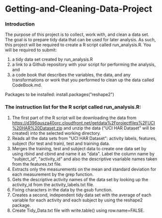 # Getting-and-Cleaning-Data-Project
### Introduction
The purpose of this project is to collect, work with, and clean a data set. The goal is to prepare tidy data that can be used for later analysis. As such, this project will be required to create a R script called run_analysis.R. You will be required to submit: 
1) a tidy data set created by run_analysis.R
2) a link to a Github repository with your script for performing the analysis, and 
3) a code book that describes the variables, the data, and any transformations or work that you performed to clean up the data called CodeBook.md. 

Packages to be installed: install.packages("reshape2")

### The instruction list for the R script called run_analysis.R: 
1. The first part of the R script will be downloading the data from https://d396qusza40orc.cloudfront.net/getdata%2Fprojectfiles%2FUCI%20HAR%20Dataset.zip and unzip the data ("UCI HAR Dataset" will be created) into the selected working directory.  
2. Reads all the data sets from "UCI HAR Dataset": activity labels, features, subject (for test and train), test and training data. 
3. Merges the training, test and subject data to create one data set by using rbind and cbind and name it as "data". Label the column name by "subject_id", "activity_id" and also the descriptive vsariable names taken from the features.txt file.
4. Extracts only the measurements on the mean and standard deviation for each measurement by the grep function. 
5. Gets the descriptive activity names of the data set by looking up the activity_id from the activity_labels.txt file.
6. Fixing characters in the data by the gsub function.  
7. Creates a second, independent tidy data set with the average of each variable for each activity and each subject by using the reshape2 package.
8. Create Tidy_Data.txt file with write.table() using row.name=FALSE.
